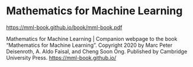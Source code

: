 # Mathematics for Machine Learning

https://mml-book.github.io/book/mml-book.pdf

Mathematics for Machine Learning | Companion webpage to the book “Mathematics for Machine Learning”. Copyright 2020 by Marc Peter Deisenroth, A. Aldo Faisal, and Cheng Soon Ong. Published by Cambridge University Press.
https://mml-book.github.io/